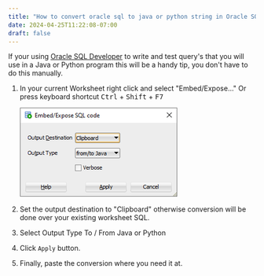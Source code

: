 ```yaml
---
title: "How to convert oracle sql to java or python string in Oracle SQL Developer 4"
date: 2024-04-25T11:22:08-07:00
draft: false
---
```


If your using [Oracle SQL Developer](https://www.oracle.com/database/sqldeveloper/) to write and test query's that you 
will use in a Java or Python program this will be a handy tip, you don't have to do this manually.

1. In your current Worksheet right click and select "Embed/Expose..." Or press keyboard shortcut <kbd>Ctrl</kbd> + 
<kbd>Shift</kbd> + <kbd>F7</kbd>

    ![Embed Expose SQL Code Window shows drops to select where to output conversion and which language to convert to / from](Embed_ExposeSqlCodeWindow.png)

2.  Set the output destination to "Clipboard" otherwise conversion will be done over your existing worksheet SQL.

3. Select Output Type  To / From Java or Python

4. Click `Apply` button.

5. Finally, paste the conversion where you need it at.